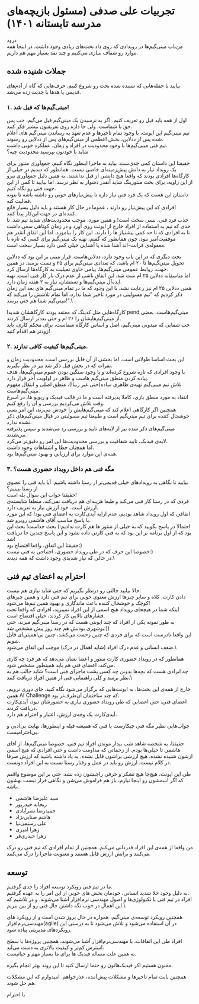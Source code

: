 # تجربیات علی صدفی (مسئول بازیچه‌های مدرسه تابستانه ۱۴۰۱)

درود\
من‌باب مینی‌گیم‌ها در رویدادی که روی داد بحث‌های زیادی وجود داشت. در اینجا همه موارد رو شفاف سازی می‌کنیم و چند نقد بسیار مهم هم داریم.

## جملات شنیده شده
بیایید با جمله‌هایی که شنیده شده بحث رو شروع کنیم. حرف‌هایی که گاه از آدم‌های قدیمی یا هدها با جدیت زده می‌شد.

### ۱. مینی‌گیم‌ها که فیل شد!
اول از همه باید فیل رو تعریف کنیم. اگر به نرسیدن یک مینی‌گیم فیل می‌گیم، خب پس حق با شماست، ولی جا داره روی تعریفتون بیشتر فکر کنید.\
تیم مینی‌گیم این ایونت، با وجود تمام تاخیرها و عدم تعهد به رساندن مینی‌گیم های اعلام شده پس از ددلاین، بخش اعظمی از مینی‌گیم‌های پس از ددلاین رو رسوند.\
تیم فنی مینی‌گیم‌ها با وجود محدودیت در افراد و زمان، عملکرد خوبی داشت.\
شاید با خودتون بپرسید محدودیت چیه؟

حقیقتا این داستان کمی جدی‌ست. بیاید به ماجرا اینطور نگاه کنیم، جمع‌آوری منتور برای یک رویداد نیاز به دانش پیش‌زمینه‌ای خاصی نیست. همانطور که دیدیم در خیلی از کارگاه‌ها افرادی بودند که واقعا هیچ دانشی از قبل نداشتند. به همین دلیل جمع‌آوری نیرو از این زاویه، برای بحث منتورینگ شاید آنقدر دشوار به نظر نرسد.
اما بیایید تا کمی از این جهت فنی رو نگاه کنیم.\
داستان این هست که یک فرد فنی نیاز داره تا پیش‌نیاز‌های خوبی رو داشته باشه تا بتونه فعالیت کنه.\
افرادی که این پیش‌نیاز رو دارند ، عموما در حال کار هستند و باید دلیل بسیار قانع کننده‌ای در جهت این‌کار پیدا کنند.\
جذب فرد فنی، بسی سخت است! و همین مورد، موجب محدودیت‌های شدید تیم شد. تا حدی که تیم به استفاده از افراد خارج از ایونت روی آورد و در زمان کوتاهی سعی داشت تا به افرادی که تا حد کمی پیشنیاز ها را دارند، این کار را بیاموزد. اما این اتفاق آنقدر هم موفقیت‌آمیز نبود. چون همانطور که گفتم، تهیه یک مینی‌گیم برای کسی که تازه با معقوله‌ی فرانت-اند آشنا شده یا آشنایی خیلی کمی دارد بسیار سخت است.

بحث دیگری که در این باب وجود دارد، ددلاین‌هاست. قرار مبنی بر این بود که ددلاین تحویل مینی‌گیم‌ها تا ۲۰ ام باشد، که تعدادی مینی‌گیم برای ۲۵ و تست برسد. در همین جهت، روابط عمومی مینی‌گیم‌ها، پیامی حاوی تمپلیت به کارگاه‌ها ارسال کرد.\
اما متاسفانه ددلاین ۲۵ ام ست شد. این اتفاق ناشی از عدم درک بار کار فنی است. تهیه ایده‌آل مینی‌گیم‌ها و تستشان، نیاز به ۲ هفته زمان دارد.\
همین ددلاین ۲۵ ام نیز رعایت نشد. با این وجود که ما در تمام مینی‌گیم های بعد این زمان ذکر کردیم که "تیم مسولیتی در مورد تاخیر شما ندارد، اما تمام تلاشش را می‌کند که مینی‌گیم شما هم حتی برسد!".\

کارگاه‌هایی مثل کدینگ که معتقد بودند کارگاهشان شدیدا pend مینی‌گیم‌هاست، بعضی از مینی‌گیم‌هایشان را ۲۶ ام و حتی بعدتر ارسال کردند.\
خب شمایی که میدونی مینی‌گیم، اصل و اساس کارگاه شماست، برای محکم کاری، باید زودتر هم اقدام کنید!

### ۲. مینی‌گیم‌ها کیفیت کافی ندارند.
این بحث اساسا طولانی است. اما بخشی از‌ آن قابل بررسی است. محدودیت زمان و نفرات که در بخش قبل ذکر شد نیز در نظر بگیرید.\
با وجود افرادی که تازه شروع کرده‌اند و با وجود سنگین بودن عموم مینی‌گیم‌ها، هدف پیاده کردن منطق مینی‌گیم هاست و ظاهر در اولویت آخر قرار دارد.\
تلاش تیم مینی‌گیم تهیه‌ی ظاهری ساده(حتی غیر زیبا!)، منطق اصلی و انتقال مفهوم مینی‌گیم‌هاست.\
انتقاد به مورد منطق بازی، کاملا پذیرفته است و ما در قالب فیدبک و ریویو ها، در اسرع وقت تلاش می‌کردیم بررسی و آن را رفع کنیم.\
همچنین اگر کارگاهی اعلام کند که مینی‌گیم‌هایش را خودش می‌زند، این امر بسی خوشحال کننده برای تیم مینی‌گیم است و طبیعتا تیم مسولیتی در قبال مینی‌گیم‌های ذکر نشده ندارد.\
مینی‌گیم‌های ذکر شده نیز از لایه‌های تایید و بررسی رد می‌شدند و سپس پذیرفته می‌شدند.\
لایه‌ی فیدبک، تایید شفافیت و بررسی محدودیت‌ها این امر رو دقیق‌تر می‌کرد.\
اما همچنان خطا و اشتباهات وجود داشت.\
همه‌ی این موارد برای ارزیابی و بهبود مینی‌گیم‌ها بود.


### ۳. مگه فنی هم داخل رویداد حضوری هست؟
بیایید تا نگاهی به رویداد‌های خیلی قدیمی‌تر از رستا داشته باشیم. آیا باید فنی را عضوی از رستا ببینیم؟\
حقیقتا جواب این سوال بله است!\
فردی که در رستا کار فنی می‌کند و طبعا هزینه‌ای هم دریافت نمی‌کند، منطقا شایسته‌ی ارزش است. خود ارزش نیاز به تعریف دارد.\
اتفاقی که اول رویداد شاهد بودیم، عدم ارایه آیدی‌کارت به اعضای فنی بود! که این مورد با پاسخ مناسب آقای هاشمی روبرو شد.\
احتمالا در پاسخ بگویید که به خیلی از منتور ها هم کارت ندادیم:) بحث جداست! بحث این بود که از اول برنامه بر این بود که به فنی کارتی داده نشود و این پاسخ چندین جا دریافت شد!\
حقیقتا این اتفاق، واقعا افتضاح بود:)\
خصوصا این حرف که در طی رویداد حضوری، احتیاجی به فنی نیست:)\
در حالی که نیاز شدیدی وجود داشت که همه دیدند.\

## احترام به اعضای تیم فنی

حالا بیایید حالتی رو درنظر بگیریم که حتی شاید نیازی هم نیست.\
دادن کارت، کلاه و سایر چیزها ارزش معنوی خوبی برای تیم فنی دارد و همین چیزهای کوچک و خوشحال کننده باعث ماندگاری و بهبود همین تیم‌ها می‌شود!\
اینکه شما در هیچجای رویداد هیچ اسمی از این افراد نمیبرید، افرادی که واقعا تحت فشار‌های بالایی کار کردند، خیلی افتضاح است.\
به طور نمونه یکی از افراد که چند ایونتی هست که در رستا مینی‌گیم میزند، حتی بوشهری بودنش هم چند روز پیش مشخص شد:))\
این واقعا نادرست است که برای فردی که چنین زحمت می‌کشد، چنین بی‌اهمیتی‌ای قایل شویم.\
ضعف انسانی و عدم درک افراد (شاید اهمال در درک) موجب این اتفاق می‌شود.\

همانطور که در رویداد حضوری کارت منتور و اعضا نشان می‌دهد که هر فرد چه کاری می‌کند، اعضای فنی هم باید همینطور مشخص شود.\
چه ایرادی هست که بچه‌ها بدونن چه کسی پشت ماجرای فنی است؟ شاید جالب هم به نظر برسد و کلی راهنمایی فنی از همین افراد دریافت کنند.\

خارج از همه‌ی این بحث‌ها، به ایونت‌هایی که برگزار می‌شود نگاه کنید. جای دوری نرویم، همین AI Challenge که چند ساختمان آن‌طرف‌تر بود.\
اعضای فنی، حتی اعضایی که طی رویداد حضوری نیازی به حضورشان نبود، آیدی‌کارت دریافت کردند.\
آیدی‌کارت یک وجه‌ی ارزش، اعتبار و احترام هم دارد.

جواب‌هایی نظیر مگه فنی چیکارست یا فنی که همیشه فیله و اینطور‌ها، نهایت بی‌ادبی و بی‌احترامیست.

حقیقتا، به شخصه شاهد شب بیدار موندن افراد تیم فنی، خصوصا مینی‌گیم‌ها، از آقای هاشمی تا خیلی‌ها بودم. از زحماتی که مداومت داشت و حتی افرادی که هیچ اسمی ازشون شنیده نشده. هیچ ارزشی براشون قایل نشده. به یاد داشته باشید که ارزش صرفا در کلام نیست. ارزش رو باید در عمل و رفتار رستا نسبت به این افراد دونست.

طی این ایونت، هیچ‌جا هیچ تشکر و حرفی راجبشون زده نشد. حتی بر این موضوع واقفم که اگر اسمشون رو اینجا نیارم، باز هم فراموش می‌شن و نگاهی قرار نیست بهشون باشه.

- سید علیرضا هاشمی
- ریحانه حیدرپور
- حمیدرضا نصر‌آبادی
- هاشم صنایی‌نژاد
- علی رستمی‌نیا
- زهرا امیری
- زهرا حیدری‌فر

من واقعا از همه‌ی این افراد قدردانی می‌کنم.
همچنین از تمام افرادی که تیم فنی رو درک می‌کنند و برایش ارزش قایل هستند و معنویت ماجرا را درک می‌کنند.


## توسعه
ما در تیم فنی رویکرد توسعه افراد را جدی گرفتیم.\
به دلیل وجود خلا شدید انسانی، خودمان بخش های خوبی از این امر را به عهده گرفتیم.\
افراد در تیم فنی با تکنولوژی‌ها و اصول مهندسی نرم‌افزار آشنا می‌شوند. و در تلاشیم که این اهمال در خوب نگه داشتن حال فنی رو از بین ببریم.\

همچنین رویکرد توسعه‌ی مینی‌گیم، همواره در حال بروز شدن است و از رویکرد های مهندسی‌نرم‌افزار(agile) در آن استفاده می‌شود و تلاش می‌شود تا به درستی این رویکرد‌های مدیریتی پیاده شود.

افراد طی این اتفاقات، با مهندسی‌نرم‌افزار آشنا می‌شوند، همچنین پروژه‌ها با سطح استرس کم‌تر و کیفیت بالاتری به دست می‌آید.\
به همین علت مساله فیدبک ها برای ما بسیار مهم و حیاتیست.

ممنون هستیم اکر فیدبک‌هاتون رو حتما ارسال کنید تا این روند بهتر انجام بگیره.

همچنین بابت تمام تاخیر‌ها و مشکلات پیش‌آمده، عذرخواهم. امیدوارم که این مشکلات هم حل شوند.

با احترام

